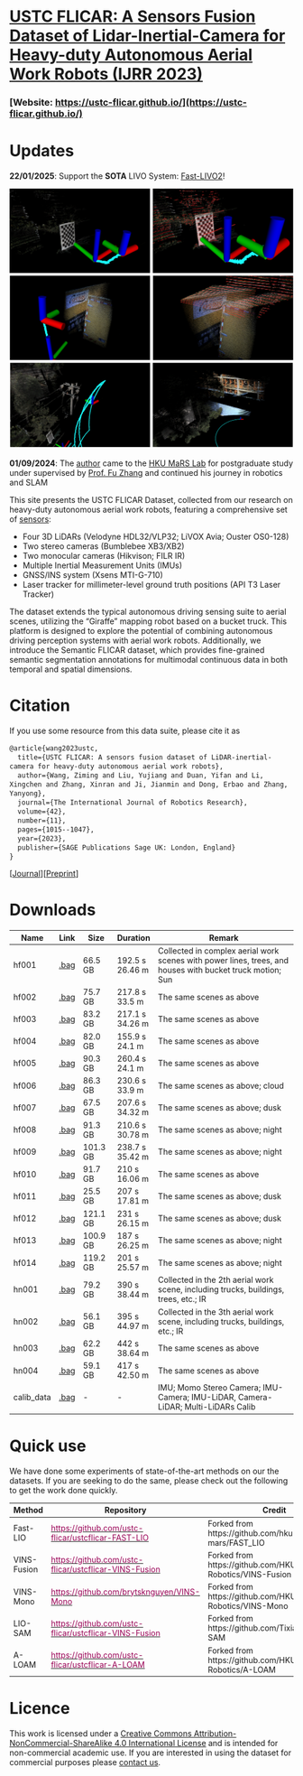 # [USTC FLICAR: A Sensors Fusion Dataset of Lidar-Inertial-Camera for Heavy-duty Autonomous Aerial Work Robots (IJRR 2023)](https://ustc-flicar.github.io/)

### [Website: https://ustc-flicar.github.io/](https://ustc-flicar.github.io/)

# Updates

**22/01/2025**: Support the **SOTA** LIVO System: [Fast-LIVO2](https://github.com/hku-mars/FAST-LIVO2)!

![Fast-LIVO2](images/livo2.png)

**01/09/2024**: The [author](https://ustc-flicar.github.io/contact/) came to the [HKU MaRS Lab](https://mars.hku.hk/) for postgraduate study under supervised by [Prof. Fu Zhang](https://scholar.google.com/citations?user=V-eYCF8AAAAJ&hl=zh-CN&oi=ao) and continued his journey in robotics and SLAM



This site presents the USTC FLICAR Dataset, collected from our research on heavy-duty autonomous aerial work robots, featuring a comprehensive set of [sensors](https://ustc-flicar.github.io/sensors/):

* Four 3D LiDARs (Velodyne HDL32/VLP32; LiVOX Avia; Ouster OS0-128)
* Two stereo cameras (Bumblebee XB3/XB2)
* Two monocular cameras (Hikvison; FILR IR)
* Multiple Inertial Measurement Units (IMUs) 
* GNSS/INS system (Xsens MTI-G-710)
* Laser tracker for millimeter-level ground truth positions (API T3 Laser Tracker)

The dataset extends the typical autonomous driving sensing suite to aerial scenes, utilizing the “Giraffe” mapping robot based on a bucket truck. This platform is designed to explore the potential of combining autonomous driving perception systems with aerial work robots. Additionally, we introduce the Semantic FLICAR dataset, which provides fine-grained semantic segmentation annotations for multimodal continuous data in both temporal and spatial dimensions. 

# Citation
If you use some resource from this data suite, please cite it as

```
@article{wang2023ustc,
  title={USTC FLICAR: A sensors fusion dataset of LiDAR-inertial-camera for heavy-duty autonomous aerial work robots},
  author={Wang, Ziming and Liu, Yujiang and Duan, Yifan and Li, Xingchen and Zhang, Xinran and Ji, Jianmin and Dong, Erbao and Zhang, Yanyong},
  journal={The International Journal of Robotics Research},
  volume={42},
  number={11},
  pages={1015--1047},
  year={2023},
  publisher={SAGE Publications Sage UK: London, England}
}
```
[[Journal](https://journals.sagepub.com/doi/abs/10.1177/02783649231195650)][[Preprint](https://arxiv.org/pdf/2304.01986)]

# Downloads

<a name="tab-download"></a>
<table class="tg">
<thead>
  <tr>
    <th class="tg-6ibf">Name</th>
    <th class="tg-6ibf">Link</th>
    <th class="tg-6ibf">Size</th>
    <th class="tg-6ibf">Duration</th>
    <th class="tg-6ibf">Remark</th>
  </tr>
</thead>
<tbody>
  <tr>
    <td class="tg-v8dz">hf001</td>
    <td class="tg-6ibf"><a href="https://ustc-flicar.github.io/datasets/hf001/" target="_blank" rel="noopener noreferrer">.bag</a></td>
    <td class="tg-6ibf">66.5 GB</td>
    <td class="tg-6ibf">192.5 s<br>26.46 m</td>
    <td class="tg-v8dz">Collected in complex aerial work scenes with power lines, trees, and houses with bucket truck motion; Sun</td>
  </tr>
  <tr>
    <td class="tg-v8dz">hf002</td>
    <td class="tg-9m02"><a href="https://ustc-flicar.github.io/datasets/hf002/" target="_blank" rel="noopener noreferrer">.bag</a></td>
    <td class="tg-6ibf">75.7 GB</td>
    <td class="tg-6ibf">217.8 s <br> 33.5 m</td>
    <td class="tg-v8dz">The same scenes as above</td>
  </tr>
  <tr>
    <td class="tg-v8dz">hf003</td>
    <td class="tg-9m02"><a href="https://ustc-flicar.github.io/datasets/hf003/" target="_blank" rel="noopener noreferrer">.bag</a></td>
    <td class="tg-6ibf">83.2 GB</td>
    <td class="tg-6ibf">217.1 s <br> 34.26 m </td>
    <td class="tg-v8dz">The same scenes as above</td>
  </tr>
  <tr>
    <td class="tg-v8dz">hf004</td>
    <td class="tg-9m02"><a href="https://ustc-flicar.github.io/datasets/hf004/" target="_blank" rel="noopener noreferrer">.bag</a></td>
    <td class="tg-6ibf"> 82.0 GB</td>
    <td class="tg-6ibf">155.9 s <br> 24.1 m</td>
    <td class="tg-v8dz">The same scenes as above</td>
  </tr>
  <tr>
    <td class="tg-v8dz">hf005</td>
    <td class="tg-9m02"><a href="https://ustc-flicar.github.io/datasets/hf005/" target="_blank" rel="noopener noreferrer">.bag</a></td>
    <td class="tg-6ibf">90.3 GB</td>
    <td class="tg-6ibf">260.4 s <br> 24.1 m</td>
    <td class="tg-v8dz">The same scenes as above</td>
  </tr>
  <tr>
    <td class="tg-v8dz">hf006</td>
    <td class="tg-9m02"><a href="https://ustc-flicar.github.io/datasets/hf006/" target="_blank" rel="noopener noreferrer">.bag</a></td>
    <td class="tg-6ibf">86.3 GB</td>
    <td class="tg-6ibf">230.6 s <br> 33.9 m</td>
    <td class="tg-v8dz">The same scenes as above; cloud</td>
  </tr>
  <tr>
    <td class="tg-v8dz">hf007</td>
    <td class="tg-9m02"><a href="https://ustc-flicar.github.io/datasets/hf007/" target="_blank" rel="noopener noreferrer">.bag</a></td>
    <td class="tg-6ibf">67.5 GB</td>
    <td class="tg-6ibf">207.6 s <br> 34.32 m </td>
    <td class="tg-v8dz">The same scenes as above; dusk</td>
  </tr>
  <tr>
    <td class="tg-v8dz">hf008</td>
    <td class="tg-9m02"><a href="https://ustc-flicar.github.io/datasets/hf008/" target="_blank" rel="noopener noreferrer">.bag</a></td>
    <td class="tg-6ibf">91.3 GB</td>
    <td class="tg-6ibf">210.6 s <br> 30.78 m</td>
    <td class="tg-v8dz">The same scenes as above; night</td>
  </tr>
  <tr>
    <td class="tg-v8dz">hf009</td>
    <td class="tg-9m02"><a href="https://ustc-flicar.github.io/datasets/hf009/" target="_blank" rel="noopener noreferrer">.bag</a></td>
    <td class="tg-6ibf">101.3 GB</td>
    <td class="tg-6ibf">238.7 s <br> 35.42 m</td>
    <td class="tg-v8dz">The same scenes as above; night</td>
  </tr>
  <tr>
    <td class="tg-v8dz">hf010</td>
    <td class="tg-9m02"><a href="https://ustc-flicar.github.io/datasets/hf010/" target="_blank" rel="noopener noreferrer">.bag</a></td>
    <td class="tg-6ibf">91.7 GB</td>
    <td class="tg-6ibf">210 s <br> 16.06 m</td>
    <td class="tg-v8dz">The same scenes as above</td>
  </tr>
  <tr>
    <td class="tg-v8dz">hf011</td>
    <td class="tg-9m02"><a href="https://ustc-flicar.github.io/datasets/hf011/" target="_blank" rel="noopener noreferrer">.bag</a></td>
    <td class="tg-6ibf">25.5 GB</td>
    <td class="tg-6ibf">207 s <br> 17.81 m</td>
    <td class="tg-v8dz">The same scenes as above; dusk</td>
  </tr>
  <tr>
    <td class="tg-v8dz">hf012</td>
    <td class="tg-9m02"><a href="https://ustc-flicar.github.io/datasets/hf012/" target="_blank" rel="noopener noreferrer">.bag</a></td>
    <td class="tg-6ibf">121.1  GB</td>
    <td class="tg-6ibf">231 s <br> 26.15 m</td>
    <td class="tg-v8dz">The same scenes as above; dusk</td>
  </tr>
  <tr>
    <td class="tg-v8dz">hf013</td>
    <td class="tg-9m02"><a href="https://ustc-flicar.github.io/datasets/hf013/" target="_blank" rel="noopener noreferrer">.bag</a></td>
    <td class="tg-6ibf">100.9 GB</td>
    <td class="tg-6ibf">187 s <br> 26.25 m</td>
    <td class="tg-v8dz">The same scenes as above; night</td>
  </tr>
  <tr>
    <td class="tg-v8dz">hf014</td>
    <td class="tg-9m02"><a href="https://ustc-flicar.github.io/datasets/hf014/" target="_blank" rel="noopener noreferrer">.bag</a></td>
    <td class="tg-6ibf">119.2 GB</td>
    <td class="tg-6ibf">201 s <br> 25.57 m</td>
    <td class="tg-v8dz">The same scenes as above; night</td>
  </tr>
  <tr>
    <td class="tg-v8dz">hn001</td>
    <td class="tg-9m02"><a href="https://ustc-flicar.github.io/datasets/hn001" target="_blank" rel="noopener noreferrer">.bag</a></td>
    <td class="tg-6ibf">79.2 GB</td>
    <td class="tg-6ibf">390 s <br> 38.44 m</td>
    <td class="tg-v8dz">Collected in the 2th aerial work scene, including trucks, buildings, trees, etc.; IR</td>
  </tr>
  <tr>
    <td class="tg-v8dz">hn002</td>
    <td class="tg-9m02"><a href="https://ustc-flicar.github.io/datasets/hn002" target="_blank" rel="noopener noreferrer">.bag</a></td>
    <td class="tg-6ibf">56.1 GB</td>
    <td class="tg-6ibf">395 s <br> 44.97 m</td>
    <td class="tg-v8dz">Collected in the 3th aerial work scene, including trucks, buildings, etc.; IR</td>
  </tr>
  <tr>
    <td class="tg-v8dz">hn003</td>
    <td class="tg-9m02"><a href="https://ustc-flicar.github.io/datasets/hn003/" target="_blank" rel="noopener noreferrer">.bag</a></td>
    <td class="tg-6ibf">62.2 GB</td>
    <td class="tg-6ibf">442 s <br> 38.64 m</td>
    <td class="tg-v8dz">The same scenes as above</td>
  </tr>
  <tr>
    <td class="tg-v8dz">hn004</td>
    <td class="tg-9m02"><a href="https://ustc-flicar.github.io/datasets/hn004/" target="_blank" rel="noopener noreferrer">.bag</a></td>
    <td class="tg-6ibf">59.1 GB</td>
    <td class="tg-6ibf">417 s <br> 42.50 m</td>
    <td class="tg-v8dz">The same scenes as above</td>
  </tr>
  <tr>
    <td class="tg-v8dz"><span style="font-weight:400;font-style:normal">calib_data</span></td>
    <td class="tg-9m02"><a href="https://ustc-flicar.github.io/datasets/calibdata" target="_blank" rel="noopener noreferrer">.bag</a></td>
    <td class="tg-6ibf"> - </td>
    <td class="tg-6ibf"> - </td>
    <td class="tg-v8dz">IMU; Momo Stereo Camera; IMU-Camera; IMU-LiDAR, Camera-LiDAR; Multi-LiDARs Calib</td>
  </tr>
</tbody>
</table>

# Quick use

We have done some experiments of state-of-the-art methods on our the datasets. If you are seeking to do the same, please check out the following to get the work done quickly.

</style>
<table class="tg">
<thead>
  <tr>
    <th class="tg-c3ow">Method</th>
    <th class="tg-c3ow">Repository</th>
    <th class="tg-c3ow">Credit</th>
  </tr>
</thead>
<tbody>
  <tr>
    <td class="tg-0pky">Fast-LIO</td>
    <td class="tg-0pky"> <a href="https://github.com/ustc-flicar/ustcflicar-FAST-LIO"><span style="color:#905">https://github.com/ustc-flicar/ustcflicar-FAST-LIO</span></a></td>
    <td class="tg-0pky">Forked from https://github.com/hku-mars/FAST_LIO</td>
  </tr>
  <tr>
    <td class="tg-0pky">VINS-Fusion</td>
    <td class="tg-0pky"><a href="https://github.com/ustc-flicar/ustcflicar-VINS-Fusion"><span style="color:#905">https://github.com/ustc-flicar/ustcflicar-VINS-Fusion</span></a></td>
    <td class="tg-0pky">Forked from https://github.com/HKUST-Aerial-Robotics/VINS-Fusion</td>
  </tr>
  <tr>
    <td class="tg-0pky">VINS-Mono</td>
    <td class="tg-0pky"><a href="https://github.com/brytsknguyen/VINS-Mono"><span style="color:#905">https://github.com/brytsknguyen/VINS-Mono</span></a></td>
    <td class="tg-0pky">Forked from https://github.com/HKUST-Aerial-Robotics/VINS-Mono</td>
  </tr>
  <tr>
    <td class="tg-0pky">LIO-SAM</td>
    <td class="tg-0pky"><a href="https://github.com/ustc-flicar/ustcflicar-VINS-Fusion"><span style="color:#905">https://github.com/ustc-flicar/ustcflicar-VINS-Fusion</span></a></td>
    <td class="tg-0pky">Forked from https://github.com/TixiaoShan/LIO-SAM</td>
  </tr>
  <tr>
    <td class="tg-0pky">A-LOAM</td>
    <td class="tg-0pky"><a href="https://github.com/ustc-flicar/ustcflicar-A-LOAM"><span style="color:#905">https://github.com/ustc-flicar/ustcflicar-A-LOAM</span></a></td>
    <td class="tg-0pky">Forked from https://github.com/HKUST-Aerial-Robotics/A-LOAM</td>
  </tr>
</tbody>
</table>

# Licence
This work is licensed under a [Creative Commons Attribution-NonCommercial-ShareAlike 4.0 International License](https://creativecommons.org/licenses/by-nc-sa/4.0/) and is intended for non-commercial academic use.
If you are interested in using the dataset for commercial purposes please [contact us](zimingwang@connect.hku.hk).